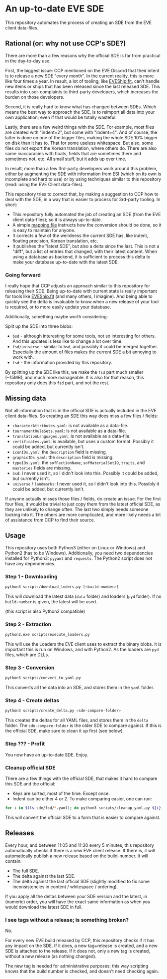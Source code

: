 # An up-to-date EVE SDE

This repository automates the process of creating an SDE from the EVE client data-files.

## Rational (or: why not use CCP's SDE?)

There are more than a few reasons why the official SDE is far from practical in the day-to-day use.

First, the biggest issue: CCP mentioned on the EVE Discord that their intent is to release a new SDE "every month".
In the current reality, this is more like four times a year.
In result, a lot of tooling, like [EVEShip.fit](https://eveship.fit), can't handle new items or ships that has been released since the last released SDE.
This results into user-complaints to third-party developers, which increases the burden on those developers.

Second, it is really hard to know what has changed between SDEs.
Which means the best way to approach the SDE, is to reimport all data into your own application; even if that would be totally wasteful.

Lastly, there are a few weird things with the SDE.
For example, most files are created with "indent=2", but some with "indent=4".
And of course, the latter is done on one of the bigger files, making the whole SDE 10% bigger on disk than it has to.
That for some useless whitespace.
But also, some files do not export the Korean translation, where others do.
There are also some inaccuracies with floats, fields that are sometimes there and sometimes not, etc.
All small stuff, but it adds up over time.

In result, more than a few 3rd-party developers work around this problem, either by augmenting the SDE with information from ESI (which on its own is incomplete and hard to use) or by using techniques similar to this repository (read: using the EVE Client data-files).

This repository tries to correct that, by making a suggestion to CCP how to deal with the SDE, in a way that is easier to process for 3rd-party tooling.
In short:
- This repository fully automated the job of creating an SDE (from the EVE client data-files); so it is always up-to-date.
- A simple [mapping file](./mapping.yaml) instructs how the conversion should be done, so it is easy to maintain for anyone.
- It corrects a few of the weirdness the current SDE has, like indent, floating precision, Korean translation, etc.
- It publishes the "latest SDE", but also a delta since the last. This is not a "diff", but a list of entries that changed, with their latest content.
  When using a database as backend, it is sufficient to process this delta to make your database up-to-date with the latest SDE.

### Going forward

I really hope that CCP adjusts an approach similar to this repository for releasing their SDE.
Being up-to-date with current state is really important for tools like [EVEShip.fit](https://eveship.fit) (and many others, I imagine).
And being able to quickly see the delta is invaluable to know when a new release of your tool is required, or to more easily update your database.

Additionally, something maybe worth considering:

Split up the SDE into three blobs:
- `bsd` - although interesting for some tools, not so interesting for others.
  And this updates is less like to change a lot over time.
- `fsd/universe` - similar to `bsd`, and possibly it could be merged together.
  Especially the amount of files makes the current SDE a bit annoying to work with.
- `fsd` - the information provided by this repository.

By splitting up the SDE like this, we make the `fsd` part much smaller (~15MB), and much more manageable.
It is also for that reason, this repository only does this `fsd` part, and not the rest.

## Missing data

Not all information that is in the official SDE is actually included in the EVE client data-files.
So creating an SDE this way does miss a few files / fields:

- `characterAttributes.yaml`: is not available as a data-file.
- `tournamentRuleSets.yaml`: is not available as a data-file.
- `translationLanguages.yaml`: is not available as a data-file.
- `certificates.yaml`: is available, but uses a custom format.
  Possibly it could be added, but currently isn't.
- `iconIDs.yaml`: the `description` field is missing.
- `graphicIDs.yaml`: the `description` field is missing.
- `typeIDs.yaml`: the `sofFactionName`, `sofMaterialSetID`, `traits`, and `masteries` fields are missing.
- `bsd`: I never used it, so I didn't look into this.
  Possibly it could be added, but currently isn't.
- `universe` / `landmarks`: I never used it, so I didn't look into this.
  Possibly it could be added, but currently isn't.

If anyone actually misses those files / fields, do create an issue.
For the first four files, it would be trivial to just copy them from the latest official SDE, as they are unlikely to change often.
The last two simply needs someone looking into it.
The others are more complicated, and more likely needs a bit of assistance from CCP to find their source.

## Usage

This repository uses both Python3 (either on Linux or Windows) and Python2 (has to be Windows).
Additionally, you need two dependencies installed for Python3: `pyyaml` and `requests`.
The Python2 script does not have any dependencies.

### Step 1 - Downloading

```bash
python3 scripts/download_loders.py [<build-number>]
```

This will download the latest data (`data` folder) and loaders (`pyd` folder).
If no `build-number` is given, the latest will be used.

(this script is also Python2 compatible)

### Step 2 - Extraction

```bash
python2.exe scripts/execute_loaders.py
```

This will use the Loaders the EVE client uses to extract the binary blobs.
It is important this is run on Windows, and with Python2.
As the loaders are `pyd` files, which are DLLs.

### Step 3 - Conversion

```bash
python3 scripts/convert_to_yaml.py
```

This converts all the data into an SDE, and stores them in the `yaml` folder.

### Step 4 - Create deltas

```bash
python3 scripts/create_delta.py <sde-compare-folder>
```

This creates the deltas for all YAML files, and stores them in the `delta` folder.
The `sde-compare-folder` is the older SDE to compare against.
If this is the official SDE, make sure to clean it up first (see below).

### Step ??? - Profit

You now have an up-to-date SDE.
Enjoy.

### Cleanup official SDE

There are a few things with the official SDE, that makes it hard to compare this SDE and the official:
- Keys are sorted, most of the time. Except once.
- Indent can be either 4 or 2.
To make comparing easier, one can run:

```bash
for i in $(ls sde/fsd/*.yaml); do python3 scripts/cleanup_yaml.py ${i}; done
```

This will convert the official SDE to a form that is easier to compare against.

## Releases

Every hour, and between 11:05 and 11:30 every 5 minutes, this repository automatically checks if there is a new EVE client release.
If there is, it will automatically publish a new release based on the build-number.
It will contain:
- The full SDE.
- The delta against the last SDE.
- The delta against the last official SDE (slightly modified to fix some inconsistencies in content / whitespace / ordering).

If you apply all the deltas between your SDE version and the latest, in (numeric) order, you will have the exact same information as when you would download the latest SDE in full.

### I see tags without a release; is something broken?

No.

For every new EVE build released by CCP, this repository checks if it has any impact on the SDE.
If it does, a new tag+release is created, and a new SDE is attached to the release.
If it does not, only a new tag is created, without a new release (as nothing changed).

The new tag is needed for administrative purposes; this way scripting knows that the build number is checked, and doesn't need checking again.
